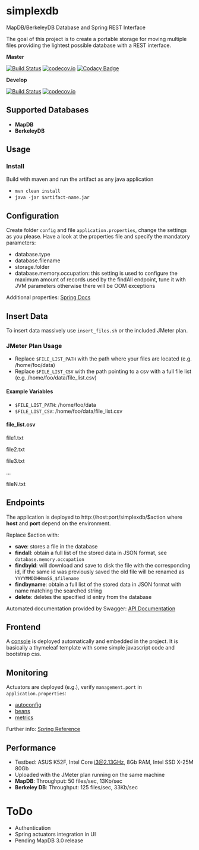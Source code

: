# simplexdb
MapDB/BerkeleyDB Database and Spring REST Interface

The goal of this project is to create a portable storage for moving multiple files providing the
lightest possible database with a REST interface.

**Master**

[![Build Status](https://travis-ci.org/lcappuccio/simplexdb.svg?branch=master)](https://travis-ci.org/lcappuccio/simplexdb)
[![codecov.io](https://codecov.io/github/lcappuccio/simplexdb/coverage.svg?branch=master)](https://codecov.io/github/lcappuccio/simplexdb?branch=master)
[![Codacy Badge](https://api.codacy.com/project/badge/grade/68207375c31d4510afbad94e3f3a543a)](https://www.codacy.com/app/leo_4/simplexdb)

**Develop**

[![Build Status](https://travis-ci.org/lcappuccio/simplexdb.svg?branch=develop)](https://travis-ci.org/lcappuccio/simplexdb)
[![codecov.io](https://codecov.io/github/lcappuccio/simplexdb/coverage.svg?branch=develop)](https://codecov.io/github/lcappuccio/simplexdb?branch=develop)

## Supported Databases
- **MapDB**
- **BerkeleyDB**

## Usage

### Install
Build with maven and run the artifact as any java application

- `mvn clean install`
- `java -jar $artifact-name.jar`

## Configuration
Create folder `config` and file `application.properties`, change the settings as you please.
Have a look at the properties file and specify the mandatory parameters:
- database.type
- database.filename
- storage.folder
- database.memory.occupation: this setting is used to configure the maximum amount of records used by the findAll endpoint, tune it with JVM parameters otherwise there will be OOM exceptions

Additional properties: [Spring Docs](http://docs.spring.io/spring-boot/docs/current/reference/html/common-application-properties.html)

## Insert Data
To insert data massively use `insert_files.sh` or the included JMeter plan.

### JMeter Plan Usage
- Replace `$FILE_LIST_PATH` with the path where your files are located (e.g. /home/foo/data)
- Replace `$FILE_LIST_CSV` with the path pointing to a csv with a full file list (e.g. /home/foo/data/file_list.csv)

#### Example Variables
- `$FILE_LIST_PATH`: /home/foo/data
- `$FILE_LIST_CSV`: /home/foo/data/file_list.csv

#### file_list.csv
file1.txt

file2.txt

file3.txt

...

fileN.txt

## Endpoints
The application is deployed to http://host:port/simplexdb/$action where **host** and **port** depend on the
environment.

Replace $action with:
- **save**: stores a file in the database
- **findall**: obtain a full list of the stored data in JSON format, see `database.memory.occupation`
- **findbyid**: will download and save to disk the file with the corresponding id, if the same id was previously saved
the old file will be renamed as `YYYYMMDDHHmmSS_$filename`
- **findbyname**: obtain a full list of the stored data in JSON format with name matching the searched string
- **delete**: deletes the specified id entry from the database

Automated documentation provided by Swagger: [API Documentation](http://localhost:8080/swagger-ui.html)

## Frontend
A [console](http://localhost:8080/simplexdb/view) is deployed automatically and embedded in the project.
It is basically a thymeleaf template with some simple javascript code and bootstrap css.

## Monitoring

Actuators are deployed (e.g.), verify `management.port` in `application.properties`:

* [autoconfig](http://localhost:8080/autoconfig)
* [beans](http://localhost:8080/beans)
* [metrics](http://localhost:8080/metrics)

Further info: [Spring Reference](http://docs.spring.io/spring-boot/docs/current-SNAPSHOT/reference/htmlsingle/#production-ready-endpoints)

## Performance
- Testbed: ASUS K52F, Intel Core i3@2.13GHz, 8Gb RAM, Intel SSD X-25M 80Gb
- Uploaded with the JMeter plan running on the same machine
- **MapDB**: Throughput: 50 files/sec, 13Kb/sec
- **Berkeley DB**: Throughput: 125 files/sec, 33Kb/sec

# ToDo
- Authentication
- Spring actuators integration in UI
- Pending MapDB 3.0 release